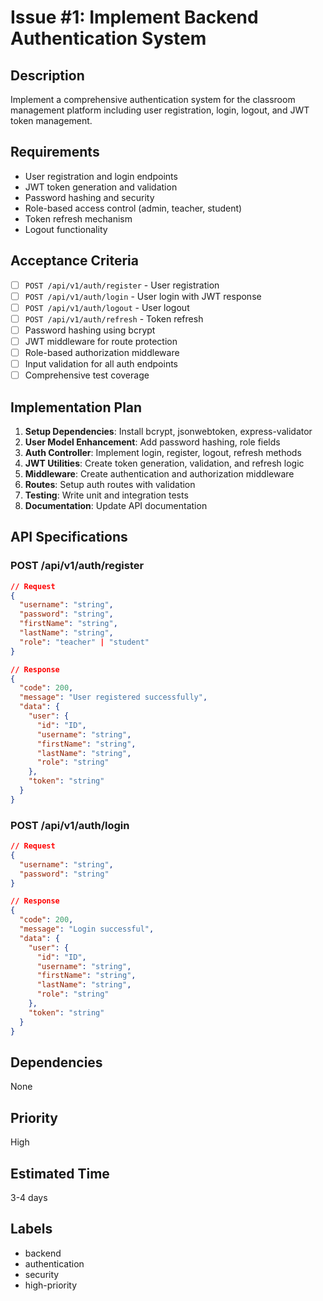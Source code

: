 # Issue #1: Implement Backend Authentication System

## Description

Implement a comprehensive authentication system for the classroom management platform including user registration, login, logout, and JWT token management.

## Requirements

- User registration and login endpoints
- JWT token generation and validation
- Password hashing and security
- Role-based access control (admin, teacher, student)
- Token refresh mechanism
- Logout functionality

## Acceptance Criteria

- [ ] `POST /api/v1/auth/register` - User registration
- [ ] `POST /api/v1/auth/login` - User login with JWT response
- [ ] `POST /api/v1/auth/logout` - User logout
- [ ] `POST /api/v1/auth/refresh` - Token refresh
- [ ] Password hashing using bcrypt
- [ ] JWT middleware for route protection
- [ ] Role-based authorization middleware
- [ ] Input validation for all auth endpoints
- [ ] Comprehensive test coverage

## Implementation Plan

1. **Setup Dependencies**: Install bcrypt, jsonwebtoken, express-validator
2. **User Model Enhancement**: Add password hashing, role fields
3. **Auth Controller**: Implement login, register, logout, refresh methods
4. **JWT Utilities**: Create token generation, validation, and refresh logic
5. **Middleware**: Create authentication and authorization middleware
6. **Routes**: Setup auth routes with validation
7. **Testing**: Write unit and integration tests
8. **Documentation**: Update API documentation

## API Specifications

### POST /api/v1/auth/register

```json
// Request
{
  "username": "string",
  "password": "string",
  "firstName": "string",
  "lastName": "string",
  "role": "teacher" | "student"
}

// Response
{
  "code": 200,
  "message": "User registered successfully",
  "data": {
    "user": {
      "id": "ID",
      "username": "string",
      "firstName": "string",
      "lastName": "string",
      "role": "string"
    },
    "token": "string"
  }
}
```

### POST /api/v1/auth/login

```json
// Request
{
  "username": "string",
  "password": "string"
}

// Response
{
  "code": 200,
  "message": "Login successful",
  "data": {
    "user": {
      "id": "ID",
      "username": "string",
      "firstName": "string",
      "lastName": "string",
      "role": "string"
    },
    "token": "string"
  }
}
```

## Dependencies

None

## Priority

High

## Estimated Time

3-4 days

## Labels

- backend
- authentication
- security
- high-priority
